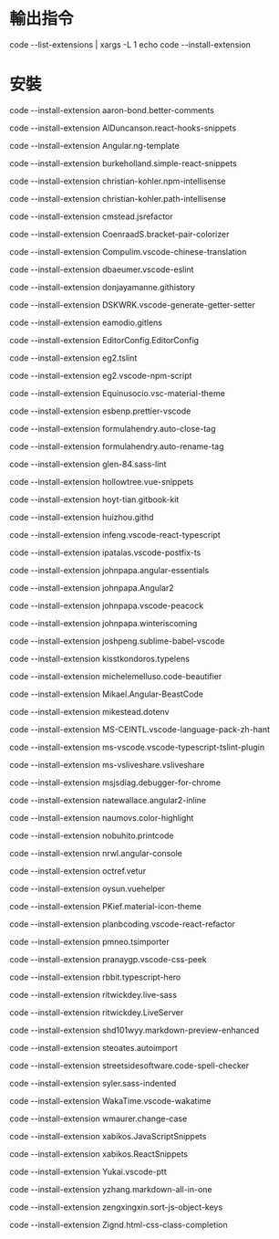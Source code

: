 # 輸出指令
code --list-extensions | xargs -L 1 echo code --install-extension

# 安裝
code --install-extension aaron-bond.better-comments

code --install-extension AlDuncanson.react-hooks-snippets

code --install-extension Angular.ng-template

code --install-extension burkeholland.simple-react-snippets

code --install-extension christian-kohler.npm-intellisense

code --install-extension christian-kohler.path-intellisense

code --install-extension cmstead.jsrefactor

code --install-extension CoenraadS.bracket-pair-colorizer

code --install-extension Compulim.vscode-chinese-translation

code --install-extension dbaeumer.vscode-eslint

code --install-extension donjayamanne.githistory

code --install-extension DSKWRK.vscode-generate-getter-setter

code --install-extension eamodio.gitlens

code --install-extension EditorConfig.EditorConfig

code --install-extension eg2.tslint

code --install-extension eg2.vscode-npm-script

code --install-extension Equinusocio.vsc-material-theme

code --install-extension esbenp.prettier-vscode

code --install-extension formulahendry.auto-close-tag

code --install-extension formulahendry.auto-rename-tag

code --install-extension glen-84.sass-lint

code --install-extension hollowtree.vue-snippets

code --install-extension hoyt-tian.gitbook-kit

code --install-extension huizhou.githd

code --install-extension infeng.vscode-react-typescript

code --install-extension ipatalas.vscode-postfix-ts

code --install-extension johnpapa.angular-essentials

code --install-extension johnpapa.Angular2

code --install-extension johnpapa.vscode-peacock

code --install-extension johnpapa.winteriscoming

code --install-extension joshpeng.sublime-babel-vscode

code --install-extension kisstkondoros.typelens

code --install-extension michelemelluso.code-beautifier

code --install-extension Mikael.Angular-BeastCode

code --install-extension mikestead.dotenv

code --install-extension MS-CEINTL.vscode-language-pack-zh-hant

code --install-extension ms-vscode.vscode-typescript-tslint-plugin

code --install-extension ms-vsliveshare.vsliveshare

code --install-extension msjsdiag.debugger-for-chrome

code --install-extension natewallace.angular2-inline

code --install-extension naumovs.color-highlight

code --install-extension nobuhito.printcode

code --install-extension nrwl.angular-console

code --install-extension octref.vetur

code --install-extension oysun.vuehelper

code --install-extension PKief.material-icon-theme

code --install-extension planbcoding.vscode-react-refactor

code --install-extension pmneo.tsimporter

code --install-extension pranaygp.vscode-css-peek

code --install-extension rbbit.typescript-hero

code --install-extension ritwickdey.live-sass

code --install-extension ritwickdey.LiveServer

code --install-extension shd101wyy.markdown-preview-enhanced

code --install-extension steoates.autoimport

code --install-extension streetsidesoftware.code-spell-checker

code --install-extension syler.sass-indented

code --install-extension WakaTime.vscode-wakatime

code --install-extension wmaurer.change-case

code --install-extension xabikos.JavaScriptSnippets

code --install-extension xabikos.ReactSnippets

code --install-extension Yukai.vscode-ptt

code --install-extension yzhang.markdown-all-in-one

code --install-extension zengxingxin.sort-js-object-keys

code --install-extension Zignd.html-css-class-completion
